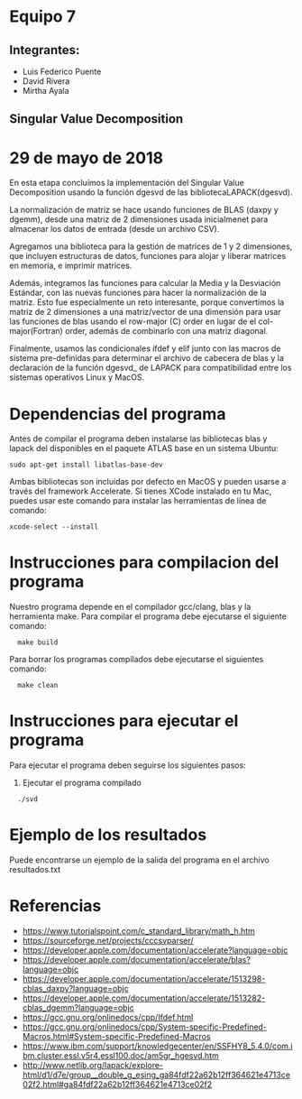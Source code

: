 # Equipo 7

## Integrantes:
  * Luis Federico Puente
  * David Rivera
  * Mirtha Ayala

##  Singular Value Decomposition
# 29 de mayo de 2018

En esta etapa concluímos la implementación del Singular Value Decomposition usando
la función dgesvd de las bibliotecaLAPACK(dgesvd).

La normalización de matriz se hace usando funciones de BLAS (daxpy y dgemm), desde
una matriz de 2 dimensiones usada inicialmenet para almacenar los datos de entrada 
(desde un archivo CSV).

Agregamos una biblioteca para la gestión de matrices de 1 y 2 dimensiones, que
incluyen estructuras de datos, funciones para alojar y liberar matrices en memoria,
e imprimir matrices.

Además, integramos las funciones para calcular la Media y la Desviación Estándar, 
con las nuevas funciones para hacer la normalización de la matriz. Esto
fue especialmente un reto interesante, porque convertimos la matriz de 2 dimensiones 
a una matriz/vector de una dimensión para usar las funciones de blas usando el
row-major (C) order en lugar de el col-major(Fortran) order, además de combinarlo con una matriz diagonal.

Finalmente, usamos las condicionales ifdef y elif junto con las macros de sistema
pre-definidas para determinar el archivo de cabecera de blas y la declaración
de la función dgesvd_ de LAPACK para compatibilidad entre los sistemas operativos
Linux y MacOS.

# Dependencias del programa

Antes de compilar el programa deben instalarse las bibliotecas blas y lapack
del disponibles en el paquete ATLAS base en un sistema Ubuntu:

```
sudo apt-get install libatlas-base-dev
```

Ambas bibliotecas son incluídas por defecto en MacOS y pueden usarse a través del framework Accelerate. Si tienes XCode instalado en tu Mac, puedes usar este comando para instalar
las herramientas de línea de comando:

```
xcode-select --install
```

# Instrucciones para compilacion del programa

  Nuestro programa depende en el compilador gcc/clang, blas y la herramienta make. Para compilar el programa debe ejecutarse el siguiente comando:

  ```
    make build
  ````
  Para borrar los programas compilados debe ejecutarse el siguientes comando:

  ```
    make clean
  ```

# Instrucciones para ejecutar el programa

  Para ejecutar el programa deben seguirse los siguientes pasos:

  1. Ejecutar el programa compilado
  ```
    ./svd
  ```

# Ejemplo de los resultados

  Puede encontrarse un ejemplo de la salida del programa en el archivo resultados.txt

# Referencias

  * https://www.tutorialspoint.com/c_standard_library/math_h.htm
  * https://sourceforge.net/projects/cccsvparser/
  * https://developer.apple.com/documentation/accelerate?language=objc
  * https://developer.apple.com/documentation/accelerate/blas?language=objc
  * https://developer.apple.com/documentation/accelerate/1513298-cblas_daxpy?language=objc
  * https://developer.apple.com/documentation/accelerate/1513282-cblas_dgemm?language=objc
  * https://gcc.gnu.org/onlinedocs/cpp/Ifdef.html
  * https://gcc.gnu.org/onlinedocs/cpp/System-specific-Predefined-Macros.html#System-specific-Predefined-Macros
  * https://www.ibm.com/support/knowledgecenter/en/SSFHY8_5.4.0/com.ibm.cluster.essl.v5r4.essl100.doc/am5gr_hgesvd.htm
  * http://www.netlib.org/lapack/explore-html/d1/d7e/group__double_g_esing_ga84fdf22a62b12ff364621e4713ce02f2.html#ga84fdf22a62b12ff364621e4713ce02f2